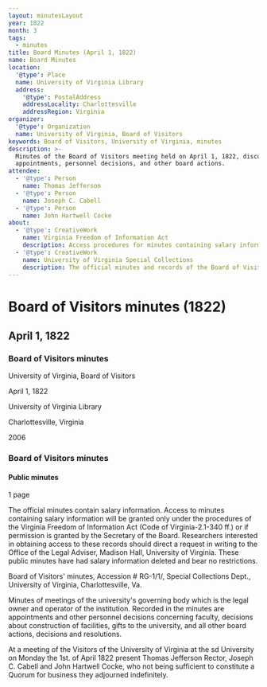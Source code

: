 ```yaml
---
layout: minutesLayout
year: 1822
month: 3
tags:
  - minutes
title: Board Minutes (April 1, 1822)
name: Board Minutes
location:
  '@type': Place
  name: University of Virginia Library
  address:
    '@type': PostalAddress
    addressLocality: Charlottesville
    addressRegion: Virginia
organizer:
  '@type': Organization
  name: University of Virginia, Board of Visitors
keywords: Board of Visitors, University of Virginia, minutes
description: >-
  Minutes of the Board of Visitors meeting held on April 1, 1822, discussing
  appointments, personnel decisions, and other board actions.
attendee:
  - '@type': Person
    name: Thomas Jefferson
  - '@type': Person
    name: Joseph C. Cabell
  - '@type': Person
    name: John Hartwell Cocke
about:
  - '@type': CreativeWork
    name: Virginia Freedom of Information Act
    description: Access procedures for minutes containing salary information.
  - '@type': CreativeWork
    name: University of Virginia Special Collections
    description: The official minutes and records of the Board of Visitors.
---
```


<!-- altadded -->
<!-- altadded -->

<!-- llmmeta -->



<!-- llmformatted -->

# Board of Visitors minutes (1822)

## April 1, 1822

### Board of Visitors minutes

University of Virginia, Board of Visitors

April 1, 1822

University of Virginia Library

Charlottesville, Virginia

2006

### Board of Visitors minutes

#### Public minutes

1 page

The official minutes contain salary information. Access to minutes containing salary information will be granted only under the procedures of the Virginia Freedom of Information Act (Code of Virginia-2.1-340 ff.) or if permission is granted by the Secretary of the Board. Researchers interested in obtaining access to these records should direct a request in writing to the Office of the Legal Adviser, Madison Hall, University of Virginia. These public minutes have had salary information deleted and bear no restrictions.

Board of Visitors' minutes, Accession # RG-1/1/, Special Collections Dept., University of Virginia, Charlottesville, Va.

Minutes of meetings of the university's governing body which is the legal owner and operator of the institution. Recorded in the minutes are appointments and other personnel decisions concerning faculty, decisions about construction of facilities, gifts to the university, and all other board actions, decisions and resolutions.

At a meeting of the Visitors of the University of Virginia at the sd University on Monday the 1st. of April 1822 present Thomas Jefferson Rector, Joseph C. Cabell and John Hartwell Cocke, who not being sufficient to constitute a Quorum for business they adjourned indefinitely.
